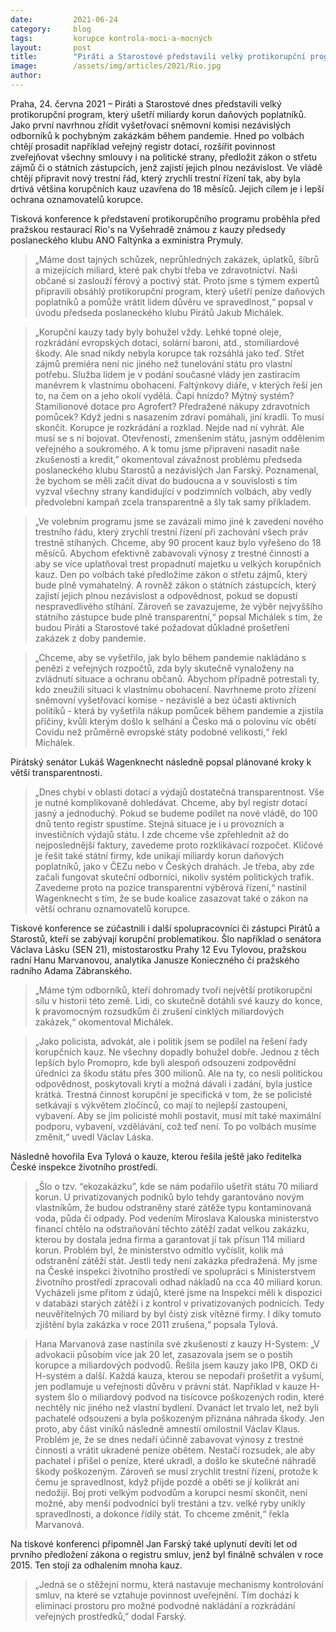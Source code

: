 ```yaml
---
date:         2021-06-24
category:     blog
tags:         korupce kontrola-moci-a-mocných
layout:       post
title:        "Piráti a Starostové představili velký protikorupční program a konkrétní kroky pro boj s šíbry. Plán ušetří miliardy korun daňových poplatníků"
image:        /assets/img/articles/2021/Rio.jpg
author:       
---
```




Praha, 24. června 2021 – Piráti a Starostové dnes představili velký protikorupční program, který ušetří miliardy korun daňových poplatníků. Jako první navrhnou zřídit vyšetřovací sněmovní komisi nezávislých odborníků k pochybným zakázkám během pandemie. Hned po volbách chtějí prosadit například veřejný registr dotací, rozšířit povinnost zveřejňovat všechny smlouvy i na politické strany, předložit zákon o střetu zájmů či o státních zástupcích, jenž zajistí jejich plnou nezávislost. Ve vládě chtějí připravit nový trestní řád, který zrychlí trestní řízení tak, aby byla drtivá většina korupčních kauz uzavřena do 18 měsíců. Jejich cílem je i lepší ochrana oznamovatelů korupce. 

Tisková konference k představení protikorupčního programu proběhla před pražskou restaurací Rio's na Vyšehradě známou z kauzy předsedy poslaneckého klubu ANO Faltýnka a exministra Prymuly. 

> „Máme dost tajných schůzek, neprůhledných zakázek, úplatků, šíbrů a mizejících miliard, které pak chybí třeba ve zdravotnictví. Naši občané si zaslouží férový a poctivý stát. Proto jsme s týmem expertů připravili obsáhlý protikorupční program, který ušetří peníze daňových poplatníků a pomůže vrátit lidem důvěru ve spravedlnost,“ popsal v úvodu předseda poslaneckého klubu Pirátů Jakub Michálek.

> „Korupční kauzy tady byly bohužel vždy. Lehké topné oleje, rozkrádání evropských dotací, solární baroni, atd., stomiliardové škody. Ale snad nikdy nebyla korupce tak rozsáhlá jako teď. Střet zájmů premiéra není nic jiného než tunelování státu pro vlastní potřebu. Služba lidem je v podání současné vlády jen zastíracím manévrem k vlastnímu obohacení. Faltýnkovy diáře, v kterých řeší jen to, na čem on a jeho okolí vydělá. Čapí hnízdo? Mýtný systém? Stamilionové dotace pro Agrofert? Předražené nákupy zdravotních pomůcek? Když jedni s nasazením zdraví pomáhali, jiní kradli. To musí skončit. Korupce je rozkrádání a rozklad. Nejde nad ní vyhrát. Ale musí se s ní bojovat. Otevřeností, zmenšením státu, jasným oddělením veřejného a soukromého. A k tomu jsme připraveni nasadit naše zkušenosti a kredit,” okomentoval závažnost problému předseda poslaneckého klubu Starostů a nezávislých Jan Farský. Poznamenal, že bychom se měli začít dívat do budoucna a v souvislosti s tím vyzval všechny strany kandidující v podzimních volbách, aby vedly předvolební kampaň zcela transparentně a šly tak samy příkladem.

> „Ve volebním programu jsme se zavázali mimo jiné k zavedení nového trestního řádu, který zrychlí trestní řízení při zachování všech práv trestně stíhaných. Chceme, aby 90 procent kauz bylo vyřešeno do 18 měsíců. Abychom efektivně zabavovali výnosy z trestné činnosti a aby se více uplatňoval trest propadnutí majetku u velkých korupčních kauz. Den po volbách také předložíme zákon o střetu zájmů, který bude plně vymahatelný. A rovněž zákon o státních zástupcích, který zajistí jejich plnou nezávislost a odpovědnost, pokud se dopustí nespravedlivého stíhání. Zároveň se zavazujeme, že výběr nejvyššího státního zástupce bude plně transparentní,“ popsal Michálek s tím, že budou Piráti a Starostové také požadovat důkladné prošetření zakázek z doby pandemie.

> „Chceme, aby se vyšetřilo, jak bylo během pandemie nakládáno s penězi z veřejných rozpočtů, zda byly skutečně vynaloženy na zvládnutí situace a ochranu občanů. Abychom případně potrestali ty, kdo zneužili situaci k vlastnímu obohacení. Navrhneme proto zřízení sněmovní vyšetřovací komise - nezávislé a bez účasti aktivních politiků - která by vyšetřila nákup pomůcek během pandemie a zjistila příčiny, kvůli kterým došlo k selhání a Česko má o polovinu víc obětí Covidu než průměrně evropské státy podobné velikosti,“ řekl Michálek. 

Pirátský senátor Lukáš Wagenknecht následně popsal plánované kroky k větší transparentnosti. 

> „Dnes chybí v oblasti dotací a výdajů dostatečná transparentnost. Vše je nutné komplikovaně dohledávat. Chceme, aby byl registr dotací jasný a jednoduchý. Pokud se budeme podílet na nové vládě, do 100 dnů tento registr spustíme. Stejná situace je i u provozních a investičních výdajů státu. I zde chceme vše zpřehlednit až do nejposlednější faktury, zavedeme proto rozklikávací rozpočet. Klíčové je řešit také státní firmy, kde unikají miliardy korun daňových poplatníků, jako v ČEZu nebo v Českých drahách. Je třeba, aby zde začali fungovat skuteční odborníci, nikoliv systém politických trafik. Zavedeme proto na pozice transparentní výběrová řízení,“ nastínil Wagenknecht s tím, že se bude koalice zasazovat také o zákon na větší ochranu oznamovatelů korupce. 

Tiskové konference se zúčastnili i další spolupracovníci či zástupci Pirátů a Starostů, kteří se zabývají korupční problematikou. Šlo například o senátora Václava Lásku (SEN 21), místostarostku Prahy 12 Evu Tylovou, pražskou radní Hanu Marvanovou, analytika Janusze Konieczného či pražského radního Adama Zábranského. 

> „Máme tým odborníků, kteří dohromady tvoří největší protikorupční sílu v historii této země. Lidi, co skutečně dotáhli své kauzy do konce, k pravomocným rozsudkům či zrušení cinklých miliardových zakázek,“ okomentoval Michálek.

> „Jako policista, advokát, ale i politik jsem se podílel na řešení řady korupčních kauz. Ne všechny dopadly bohužel dobře. Jednou z těch lepších bylo Promopro, kde byli alespoň odsouzeni zodpovědní úředníci za škodu státu přes 300 milionů. Ale na ty, co nesli politickou odpovědnost, poskytovali krytí a možná dávali i zadání, byla justice krátká. Trestná činnost korupční je specifická v tom, že se policisté setkávají s výkvětem zločinců, co mají to nejlepší zastoupení, vybavení. Aby se jim policisté mohli postavit, musí mít také maximální podporu, vybavení, vzdělávání, což teď není. To po volbách musíme změnit,“ uvedl Václav Láska.

Následně hovořila Eva Tylová o kauze, kterou řešila ještě jako ředitelka České inspekce životního prostředí.

> „Šlo o tzv. “ekozakázku”, kde se nám podařilo ušetřit státu 70 miliard korun. U privatizovaných podniků bylo tehdy garantováno novým vlastníkům, že budou odstraněny staré zátěže typu kontaminovaná voda, půda či odpady. Pod vedením Miroslava Kalouska ministerstvo financí chtělo na odstraňování těchto zátěží zadat velkou zakázku, kterou by dostala jedna firma a garantovat jí tak přísun 114 miliard korun. Problém byl, že ministerstvo odmítlo vyčíslit, kolik má odstranění zátěží stát. Jestli tedy není zakázka předražená. My jsme na České inspekci životního prostředí ve spolupráci s Ministerstvem životního prostředí zpracovali odhad nákladů na cca 40 miliard korun. Vycházeli jsme přitom z údajů, které jsme na Inspekci měli k dispozici v databázi starých zátěží i z kontrol v privatizovaných podnicích. Tedy neuvěřitelných 70 miliard by byl čistý zisk vítězné firmy. I díky tomuto zjištění byla zakázka v roce 2011 zrušena,“ popsala Tylová.

> Hana Marvanová zase nastínila své zkušenosti z kauzy H-System: „V advokacii působím více jak 20 let, zasazovala jsem se o postih korupce a miliardových podvodů. Řešila jsem kauzy jako IPB, OKD či H-systém a další. Každá kauza, kterou se nepodaří prošetřit a vyšumí, jen podlamuje u veřejnosti důvěru v právní stát. Například v kauze H-system šlo o miliardový podvod na tisícovce poškozených rodin, které nechtěly nic jiného než vlastní bydlení.  Dvanáct let trvalo let, než byli pachatelé odsouzeni a byla poškozeným přiznána náhrada škody.  Jen proto, aby část viníků následně amnestií omilostnil Václav Klaus. Problém je, že se dnes nedaří účinně zabavovat výnosy z trestné činnosti a vrátit ukradené peníze obětem. Nestačí rozsudek, ale aby pachatel i přišel o peníze, které ukradl, a došlo ke skutečné náhradě škody poškozeným. Zároveň se musí zrychlit trestní řízení, protože k čemu je spravedlnost, když přijde pozdě a oběti se jí kolikrát ani nedožijí. Boj proti velkým podvodům a korupci nesmí skončit, není možné, aby menší podvodníci byli trestáni a tzv. velké ryby unikly spravedlnosti, a dokonce řídily stát. To chceme změnit,“ řekla Marvanová. 

Na tiskové konferenci připomněl Jan Farský také uplynutí devíti let od prvního předložení zákona o registru smluv, jenž byl finálně schválen v roce 2015. Ten stojí za odhalením mnoha kauz. 

> „Jedná se o stěžejní normu, která nastavuje mechanismy kontrolování smluv, na které se vztahuje povinnost uveřejnění. Tím dochází k eliminaci prostoru pro možné podvodné nakládání a rozkrádání veřejných prostředků,” dodal Farský. 


